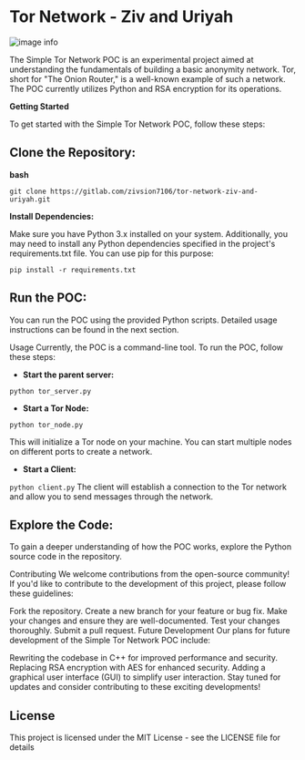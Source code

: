 # Tor Network - Ziv and Uriyah

![image info](https://drawcartoonstyle.com/wp-content/uploads/2022/09/9-add-kawaii-blush-spots-to-the-onion-768x768.jpg)

The Simple Tor Network POC is an experimental project aimed at understanding the fundamentals of building a basic anonymity network. Tor, short for "The Onion Router," is a well-known example of such a network. The POC currently utilizes Python and RSA encryption for its operations.

**Getting Started**

To get started with the Simple Tor Network POC, follow these steps:

## **Clone the Repository:**

**bash**

``git clone https://gitlab.com/zivsion7106/tor-network-ziv-and-uriyah.git``

**Install Dependencies:**

Make sure you have Python 3.x installed on your system. Additionally, you may need to install any Python dependencies specified in the project's requirements.txt file. You can use pip for this purpose:

`pip install -r requirements.txt`


## **Run the POC:**

You can run the POC using the provided Python scripts. Detailed usage instructions can be found in the next section.

Usage
Currently, the POC is a command-line tool. To run the POC, follow these steps:

- **Start the parent server:**

`python tor_server.py`

- **Start a Tor Node:**

`python tor_node.py`

This will initialize a Tor node on your machine. You can start multiple nodes on different ports to create a network.

- **Start a Client:**

`python client.py`
The client will establish a connection to the Tor network and allow you to send messages through the network.

## **Explore the Code:**

To gain a deeper understanding of how the POC works, explore the Python source code in the repository.

Contributing
We welcome contributions from the open-source community! If you'd like to contribute to the development of this project, please follow these guidelines:

Fork the repository.
Create a new branch for your feature or bug fix.
Make your changes and ensure they are well-documented.
Test your changes thoroughly.
Submit a pull request.
Future Development
Our plans for future development of the Simple Tor Network POC include:

Rewriting the codebase in C++ for improved performance and security.
Replacing RSA encryption with AES for enhanced security.
Adding a graphical user interface (GUI) to simplify user interaction.
Stay tuned for updates and consider contributing to these exciting developments!

## **License**

This project is licensed under the MIT License - see the LICENSE file for details
